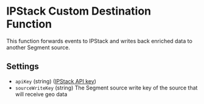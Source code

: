 # IPStack Custom Destination Function

This function forwards events to IPStack and writes back enriched data to another Segment source.

## Settings

- `apiKey` (string) ([IPStack API key](https://ipstack.com/))
- `sourceWriteKey` (string) The Segment source write key of the source that will receive geo data 
